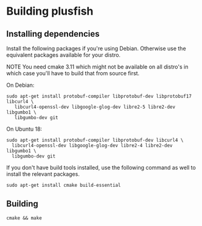 # Building plusfish

## Installing dependencies

Install the following packages if you're using Debian. Otherwise use the
equivalent packages available for your distro.

NOTE You need cmake 3.11 which might not be available on all distro's in
which case you'll have to build that from source first.

On Debian:

```shell
sudo apt-get install protobuf-compiler libprotobuf-dev libprotobuf17 libcurl4 \
   libcurl4-openssl-dev libgoogle-glog-dev libre2-5 libre2-dev libgumbo1 \
   libgumbo-dev git
 ```

On Ubuntu 18:

```shell
sudo apt-get install protobuf-compiler libprotobuf-dev libcurl4 \
  libcurl4-openssl-dev libgoogle-glog-dev libre2-4 libre2-dev libgumbo1 \
  libgumbo-dev git
```

If you don't have build tools installed, use the following command as well to
install the relevant packages.
```shell
sudo apt-get install cmake build-essential
```

## Building

```shell
cmake && make
```


